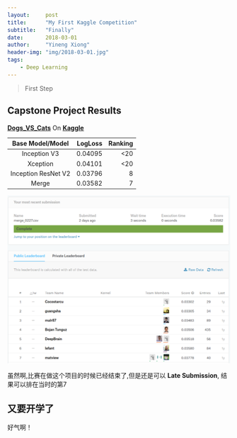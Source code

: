 ```yaml
---
layout:     post
title:      "My First Kaggle Competition"
subtitle:   "Finally"
date:       2018-03-01
author:     "Yineng Xiong"
header-img: "img/2018-03-01.jpg"
tags:
    - Deep Learning
---
```


> First Step

## Capstone Project Results

__[Dogs_VS_Cats](https://www.kaggle.com/c/dogs-vs-cats-redux-kernels-edition)__ On __[Kaggle](https://www.kaggle.com/)__

|   Base Model/Model   | LogLoss  | Ranking |
| :--------:           |     ----:|     --: |
| Inception V3         |   0.04095|      <20|
| Xception             |   0.04101|      <20|
| Inception ResNet V2  |   0.03796|        8|
| Merge                |   0.03582|        7|

![Result](https://raw.githubusercontent.com/YinengXiong/YinengXiong.github.io/master/img/kaggle.png)

虽然啊,比赛在做这个项目的时候已经结束了,但是还是可以 __Late Submission__, 结果可以排在当时的第7

## 又要开学了
好气啊！
